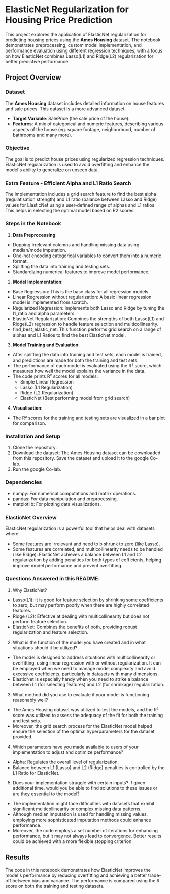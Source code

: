 # ElasticNet Regularization for Housing Price Prediction
This project explores the application of ElasticNet regularization for predicting  housing prices using the **Ames Housing** dataset. The notebook demonstrates preprocessing, custom model implementation, and performance evaluation using different regression techniques, with a focus on how ElasticNet combines Lasso(L1) and Ridge(L2) regularization for better predictive performance.

## Project Overview
### Dataset
The **Ames Housing** dataset includes detailed information on house features and sale prices. This dataset is a more advanced dataset.
  - **Target Variable**: SalePrice (the sale price of the house).
  - **Features**: A mix of categorical and numeric features, describing various aspects of the house (eg. square footage, neighborhood, number of bathrooms and many more).

### Objective
The goal is to predict house prices using regularized regression techniques. ElasticNet regularization is used to avoid overfitting and enhance the model's ability to generalize on unseen data.

### Extra Feature - Efficient Alpha and L1 Ratio Search
The implementation includes a grid search feature to find the best alpha (regulatisation strength) and L1 ratio (balance between Lasso and Ridge) values for ElasticNet using a user-defined range of alphas and L1 ratios. This helps in selecting the optimal model based on R2 scores.

### Steps in the Notebook
1. **Data Preprocessing**:
  - Dopping irrelevant columns and handling missing data using median/mode imputation.
  - One-hot encoding categorical variables to convert them into a numeric format.
  - Splitting the data into training and testing sets.
  - Standardizing numerical features to improve model performance.
2. **Model Implementation**:
  - Base Regression: This is the base class for all regression models.
  - Linear Regression without regularization: A basic linear regression model is implemented from scratch.
  - Regularized Regression: Implements both Lasso and Ridge by tuning the l1_ratio and alpha parameters. 
  -  ElasticNet Regularization: Combines the strengths of both Lasso(L1) and Ridge(L2) regression to handle feature selection and multicollinearity.
  -  find_best_elastic_net: This function performs grid search on a range of alphas and L1 Ratios to find the best ElasticNet model.
3. **Model Training and Evaluation**:
  - After splitting the data into training and test sets, each model is trained, and predictions are made for both the training and test sets.
  - The performance of each model is evaluated using the R² score, which measures how well the model explains the variance in the data.
  - The code prints R² scores for all models:
    - Simple Linear Regression
    - Lasso (L1 Regularization)
    - Ridge (L2 Regularization)
    - ElasticNet (Best performing model from grid search)
4. **Visualisation**:
  - The R² scores for the training and testing sets are visualized in a bar plot for comparison.

### Installation and Setup
  1. Clone the repository:
  2. Download the dataset: The Ames Housing dataset can be downloaded from this repository. Save the dataset and upload it to the google Co-lab.
  3. Run the google Co-lab.

### Dependencies
  - numpy: For numerical computations and matrix operations.
  - pandas: For data manipulation and preprocessing.
  - matplotlib: For plotting data visualizations.

### ElasticNet Overview
ElasticNet regularization is a powerful tool that helps deal with datasets where:
  - Some features are irrelevant and need to b shrunk to zero (like Lasso).
  - Some features are correlated, and multicollinearity needs to be handled (like Ridge).
  ElasticNet achieves a balance between L1 and L2 regularization by adding penalties for both types of cofficients, helping improve model performance and prevent overfitting.

### Questions Answered in this README.
1. Why ElasticNet?
  - Lasso(L1): It is good for feature selection by shrinking some coefficients to zero, but may perform poorly when there are highly correlated features.
  - Ridge (L2): Effective at dealing with multicollinearity but does not perform feature selection.
  - ElasticNet: Combines the benefits of both, providing robust regularization and feature selection.

2. What is the function of the model you have created and in what situations should it be utilized?
  - The model is designed to address situations with multicollinearity or overfitting, using linear regression with or without regularization. It can be employed when we need to manage model complexity and avoid excessive coefficients, particularly in datasets with many dimensions.
  - ElasticNet is especially handy when you need to strike a balance between L1 (for selecting features) and L2 (for shrinkage) regularization.

3. What method did you use to evaluate if your model is functioning reasonably well?
  - The Ames Housing dataset was utilized to test the models, and the R² score was utilized to assess the adequacy of the fit for both the training and test sets.
  - Moreover, the grid search process for the ElasticNet model helped ensure the selection of the optimal hyperparameters for the dataset provided.

4. Which parameters have you made available to users of your implementation to adjust and optimize performance?
  - Alpha: Regulates the overall level of regularization.
  - Balance between L1 (Lasso) and L2 (Ridge) penalties is controlled by the L1 Ratio for ElasticNet.

5. Does your implementation struggle with certain inputs? If given additional time, would you be able to find solutions to these issues or are they essential to the model?
  - The implementation might face difficulties with datasets that exhibit significant multicollinearity or complex missing data patterns.
  - Although median imputation is used for handling missing values, employing more sophisticated imputation methods could enhance performance.
  - Moreover, the code employs a set number of iterations for enhancing performance, but it may not always lead to convergence. Better results could be achieved with a more flexible stopping criterion.

## Results
The code in this notebook demonstrates how ElasticNet improves the model's performance by reducing overfitting and achieving a better trade-off between bias and variance. The performance is compared using the R score on both the training and testing datasets.

